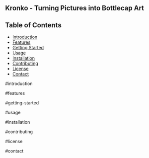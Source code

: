 ## Kronko - Turning Pictures into Bottlecap Art

## Table of Contents

- [Introduction](#introduction)
- [Features](#features)
- [Getting Started](#getting-started)
- [Usage](#usage)
- [Installation](#installation)
- [Contributing](#contributing)
- [License](#license)
- [Contact](#contact)

#introduction

#features

#getting-started

#usage

#installation

#contributing

#license

#contact
